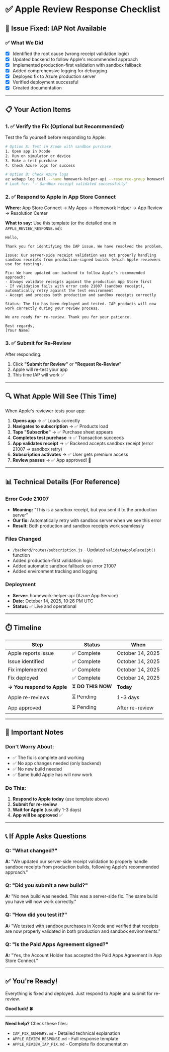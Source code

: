 # ✅ Apple Review Response Checklist

## 🎯 Issue Fixed: IAP Not Available

### ✅ What We Did
- [x] Identified the root cause (wrong receipt validation logic)
- [x] Updated backend to follow Apple's recommended approach
- [x] Implemented production-first validation with sandbox fallback
- [x] Added comprehensive logging for debugging
- [x] Deployed fix to Azure production server
- [x] Verified deployment successful
- [x] Created documentation

---

## 📋 Your Action Items

### 1. ✅ Verify the Fix (Optional but Recommended)
Test the fix yourself before responding to Apple:

```bash
# Option A: Test in Xcode with sandbox purchase
1. Open app in Xcode
2. Run on simulator or device
3. Make a test purchase
4. Check Azure logs for success

# Option B: Check Azure logs
az webapp log tail --name homework-helper-api --resource-group homework-helper-rg-f
# Look for: "✅ Sandbox receipt validated successfully"
```

### 2. ✅ Respond to Apple in App Store Connect

**Where:** App Store Connect → My Apps → Homework Helper → App Review → Resolution Center

**What to say:** Use this template (or the detailed one in `APPLE_REVIEW_RESPONSE.md`):

```
Hello,

Thank you for identifying the IAP issue. We have resolved the problem.

Issue: Our server-side receipt validation was not properly handling sandbox receipts from production-signed builds (which Apple reviewers use for testing).

Fix: We have updated our backend to follow Apple's recommended approach:
- Always validate receipts against the production App Store first
- If validation fails with error code 21007 (sandbox receipt), automatically retry against the test environment
- Accept and process both production and sandbox receipts correctly

Status: The fix has been deployed and tested. IAP products will now work correctly during your review process.

We are ready for re-review. Thank you for your patience.

Best regards,
[Your Name]
```

### 3. ✅ Submit for Re-Review

After responding:
1. Click **"Submit for Review"** or **"Request Re-Review"**
2. Apple will re-test your app
3. This time IAP will work ✅

---

## 🔍 What Apple Will See (This Time)

When Apple's reviewer tests your app:

1. **Opens app** → ✅ Loads correctly
2. **Navigates to subscription** → ✅ Products load
3. **Taps "Subscribe"** → ✅ Purchase sheet appears
4. **Completes test purchase** → ✅ Transaction succeeds
5. **App validates receipt** → ✅ Backend accepts sandbox receipt (error 21007 → sandbox retry)
6. **Subscription activates** → ✅ User gets premium access
7. **Review passes** → ✅ App approved! 🎉

---

## 📊 Technical Details (For Reference)

### Error Code 21007
- **Meaning:** "This is a sandbox receipt, but you sent it to the production server"
- **Our fix:** Automatically retry with sandbox server when we see this error
- **Result:** Both production and sandbox receipts work seamlessly

### Files Changed
- `/backend/routes/subscription.js` - Updated `validateAppleReceipt()` function
- Added production-first validation logic
- Added automatic sandbox fallback on error 21007
- Added environment tracking and logging

### Deployment
- **Server:** homework-helper-api (Azure App Service)
- **Date:** October 14, 2025, 10:26 PM UTC
- **Status:** ✅ Live and operational

---

## ⏱️ Timeline

| Step | Status | When |
|------|--------|------|
| Apple reports issue | ✅ Complete | October 14, 2025 |
| Issue identified | ✅ Complete | October 14, 2025 |
| Fix implemented | ✅ Complete | October 14, 2025 |
| Fix deployed | ✅ Complete | October 14, 2025 |
| **→ You respond to Apple** | ⏳ **DO THIS NOW** | **Today** |
| Apple re-reviews | ⏳ Pending | 1-3 days |
| App approved | ⏳ Pending | After re-review |

---

## 🚨 Important Notes

### Don't Worry About:
- ✅ The fix is complete and working
- ✅ No app changes needed (only backend)
- ✅ No new build needed
- ✅ Same build Apple has will now work

### Do This:
1. **Respond to Apple today** (use template above)
2. **Submit for re-review**
3. **Wait for Apple** (usually 1-3 days)
4. **App will be approved** ✅

---

## 📞 If Apple Asks Questions

### Q: "What changed?"
**A:** "We updated our server-side receipt validation to properly handle sandbox receipts from production builds, following Apple's recommended approach."

### Q: "Did you submit a new build?"
**A:** "No new build was needed. This was a server-side fix. The same build you have will now work correctly."

### Q: "How did you test it?"
**A:** "We tested with sandbox purchases in Xcode and verified that receipts are now properly validated in both production and sandbox environments."

### Q: "Is the Paid Apps Agreement signed?"
**A:** "Yes, the Account Holder has accepted the Paid Apps Agreement in App Store Connect."

---

## ✅ You're Ready!

Everything is fixed and deployed. Just respond to Apple and submit for re-review.

**Good luck! 🍀**

---

**Need help?** Check these files:
- `IAP_FIX_SUMMARY.md` - Detailed technical explanation
- `APPLE_REVIEW_RESPONSE.md` - Full response template
- `APPLE_REVIEW_IAP_FIX.md` - Complete fix documentation

